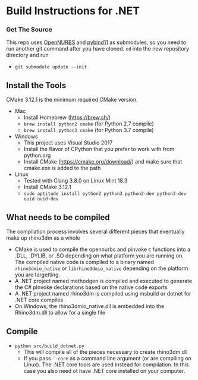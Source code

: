 # Build Instructions for .NET
### Get The Source

This repo uses [OpenNURBS](https://github.com/mcneel/opennurbs) and [pybind11](https://github.com/pybind/pybind11) as submodules, so you need to run another git command after you have cloned. `cd` into the new repository directory and run
  * `git submodule update --init`

## Install the Tools

CMake 3.12.1 is the minimum required CMake version.

* Mac
  * Install Homebrew (https://brew.sh/)
  * `brew install python2 cmake` (for Python 2.7 compile)
  * `brew install python3 cmake` (for Python 3.7 compile)
* Windows
  * This project uses Visual Studio 2017
  * Install the flavor of CPython that you prefer to work with from python.org
  * Install CMake (https://cmake.org/download/) and make sure that cmake.exe is added to the path
* Linux
  * Tested with Clang 3.8.0 on Linux Mint 18.3
  * Install CMake 3.12.1
  * `sudo aptitude install python2 python3 python2-dev python3-dev uuid uuid-dev`

## What needs to be compiled
The compilation process involves several different pieces that eventually make up rhino3dm as a whole
  * CMake is used to compile the opennurbs and pinvoke `C` functions into a .DLL, .DYLIB, or .SO depending on what platform you are running on. The compiled native code is compiled to a binary named `rhino3dmio_native` or `librhino3dmio_native` depending on the platform you are targetting.
  * A .NET project named methodgen is compiled and executed to generate the C# pInvoke declarations based on the native code exports
  * A .NET project named rhino3dm is compiled using msbuild or dotnet for .NET core compiles
  * On Windows, the rhino3dmio_native.dll is embedded into the Rhino3dm.dll to allow for a single file

## Compile

* `python src/build_dotnet.py`
  * This will compile all of the pieces necessary to create rhino3dm.dll
  * If you pass `--core` as a command line argument (or are compiling on Linux). The .NET core tools are used instead for compilation. In this case you also need ot have .NET core installed on your computer.
